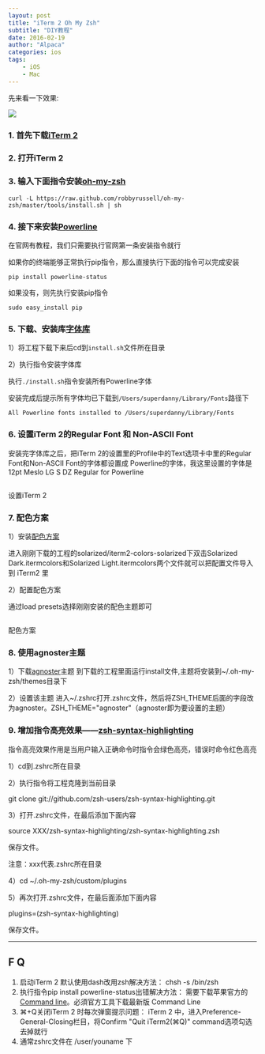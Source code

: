 ```yaml
---
layout: post
title: "iTerm 2 Oh My Zsh"
subtitle: "DIY教程"
date: 2016-02-19 
author: "Alpaca"
categories: ios
tags:
    - iOS
    - Mac
---
```


先来看一下效果:

![](http://7xqmgj.com1.z0.glb.clouddn.com/post_imgiterm22.png)


### 1. 首先下载[iTerm 2](http://www.iterm2.com/)

### 2. 打开iTerm 2

### 3. 输入下面指令安装[oh-my-zsh](https://github.com/robbyrussell/oh-my-zsh)

`curl -L https://raw.github.com/robbyrussell/oh-my-zsh/master/tools/install.sh | sh`

### 4. 接下来安装[Powerline](http://powerline.readthedocs.org/en/latest/installation.html)

在官网有教程，我们只需要执行官网第一条安装指令就行

如果你的终端能够正常执行pip指令，那么直接执行下面的指令可以完成安装

`pip install powerline-status`

如果没有，则先执行安装pip指令

`sudo easy_install pip`

### 5. 下载、安装库[字体库](https://github.com/powerline/fonts)

1）将工程下载下来后cd到`install.sh`文件所在目录

2）执行指令安装字体库

执行`./install.sh`指令安装所有Powerline字体

安装完成后提示所有字体均已下载到`/Users/superdanny/Library/Fonts`路径下

    All Powerline fonts installed to /Users/superdanny/Library/Fonts


### 6. 设置iTerm 2的Regular Font 和 Non-ASCII Font

安装完字体库之后，把iTerm 2的设置里的Profile中的Text选项卡中里的Regular Font和Non-ASCII Font的字体都设置成 Powerline的字体，我这里设置的字体是12pt Meslo LG S DZ Regular for Powerline

<img src="http://upload-images.jianshu.io/upload_images/645592-eafa2148c1755383.png?imageMogr2/auto-orient/strip%7CimageView2/2/w/1240/format/jpg" alt="" class="shadow"/>


设置iTerm 2


### 7. 配色方案

1）安装[配色方案](https://github.com/altercation/solarized)

进入刚刚下载的工程的solarized/iterm2-colors-solarized下双击Solarized Dark.itermcolors和Solarized Light.itermcolors两个文件就可以把配置文件导入到 iTerm2 里

2）配置配色方案

通过load presets选择刚刚安装的配色主题即可


<img src="http://upload-images.jianshu.io/upload_images/645592-00c72100725f2407.png?imageMogr2/auto-orient/strip%7CimageView2/2/w/1240/format/jpg" alt="" class="shadow"/>


配色方案


### 8. 使用agnoster主题

1）下载[agnoster](https://github.com/fcamblor/oh-my-zsh-agnoster-fcamblor)主题
到下载的工程里面运行install文件,主题将安装到~/.oh-my-zsh/themes目录下

2）设置该主题
进入~/.zshrc打开.zshrc文件，然后将ZSH_THEME后面的字段改为agnoster。ZSH_THEME="agnoster"（agnoster即为要设置的主题）

### 9. 增加指令高亮效果——[zsh-syntax-highlighting](https://github.com/zsh-users/zsh-syntax-highlighting)

指令高亮效果作用是当用户输入正确命令时指令会绿色高亮，错误时命令红色高亮

1）cd到.zshrc所在目录

2）执行指令将工程克隆到当前目录

git clone git://github.com/zsh-users/zsh-syntax-highlighting.git

3）打开.zshrc文件，在最后添加下面内容

source XXX/zsh-syntax-highlighting/zsh-syntax-highlighting.zsh

保存文件。

注意：xxx代表.zshrc所在目录

4）cd ~/.oh-my-zsh/custom/plugins

5）再次打开.zshrc文件，在最后面添加下面内容

plugins=(zsh-syntax-highlighting)

保存文件。

---

## F Q

1. 启动iTerm 2 默认使用dash改用zsh解决方法：
chsh -s /bin/zsh
2. 执行指令pip install powerline-status出错解决方法：
需要下载苹果官方的[Command line](https://developer.apple.com/downloads/index.action?name=for%20Xcode%20)。必須官方工具下载最新版 Command Line
3. ⌘+Q关闭iTerm 2 时每次弹窗提示问题：
iTerm 2 中，进入Preference-General-Closing栏目，将Confirm "Quit iTerm2(⌘Q)" command选项勾选去掉就行
4. 通常zshrc文件在 /user/youname 下
